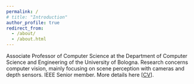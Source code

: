 ```yaml
---
permalink: /
# title: "Introduction"
author_profile: true
redirect_from: 
  - /about/
  - /about.html
---
```


Associate Professor of Computer Science at the Department of Computer Science and Engineering of the University of Bologna. Research concerns computer vision, mainly focusing on scene perception with cameras and depth sensors. IEEE Senior member. More details here [[CV](/files/CV_ENG.pdf)].
